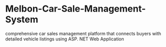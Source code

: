# Melbon-Car-Sale-Management-System
 comprehensive car sales management platform that connects buyers with detailed vehicle listings using ASP. NET Web Application
